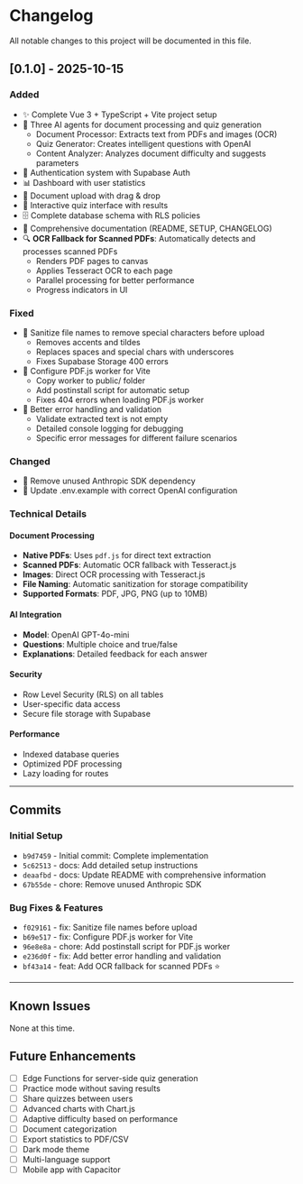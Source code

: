 # Changelog

All notable changes to this project will be documented in this file.

## [0.1.0] - 2025-10-15

### Added
- ✨ Complete Vue 3 + TypeScript + Vite project setup
- 🤖 Three AI agents for document processing and quiz generation
  - Document Processor: Extracts text from PDFs and images (OCR)
  - Quiz Generator: Creates intelligent questions with OpenAI
  - Content Analyzer: Analyzes document difficulty and suggests parameters
- 🔐 Authentication system with Supabase Auth
- 📊 Dashboard with user statistics
- 📄 Document upload with drag & drop
- 🎯 Interactive quiz interface with results
- 🗄️ Complete database schema with RLS policies
- 📝 Comprehensive documentation (README, SETUP, CHANGELOG)
- 🔍 **OCR Fallback for Scanned PDFs**: Automatically detects and processes scanned PDFs
  - Renders PDF pages to canvas
  - Applies Tesseract OCR to each page
  - Parallel processing for better performance
  - Progress indicators in UI

### Fixed
- 🐛 Sanitize file names to remove special characters before upload
  - Removes accents and tildes
  - Replaces spaces and special chars with underscores
  - Fixes Supabase Storage 400 errors
- 🐛 Configure PDF.js worker for Vite
  - Copy worker to public/ folder
  - Add postinstall script for automatic setup
  - Fixes 404 errors when loading PDF.js worker
- 🐛 Better error handling and validation
  - Validate extracted text is not empty
  - Detailed console logging for debugging
  - Specific error messages for different failure scenarios

### Changed
- 🔧 Remove unused Anthropic SDK dependency
- 🔧 Update .env.example with correct OpenAI configuration

### Technical Details

#### Document Processing
- **Native PDFs**: Uses `pdf.js` for direct text extraction
- **Scanned PDFs**: Automatic OCR fallback with Tesseract.js
- **Images**: Direct OCR processing with Tesseract.js
- **File Naming**: Automatic sanitization for storage compatibility
- **Supported Formats**: PDF, JPG, PNG (up to 10MB)

#### AI Integration
- **Model**: OpenAI GPT-4o-mini
- **Questions**: Multiple choice and true/false
- **Explanations**: Detailed feedback for each answer

#### Security
- Row Level Security (RLS) on all tables
- User-specific data access
- Secure file storage with Supabase

#### Performance
- Indexed database queries
- Optimized PDF processing
- Lazy loading for routes

---

## Commits

### Initial Setup
- `b9d7459` - Initial commit: Complete implementation
- `5c62513` - docs: Add detailed setup instructions
- `deaafbd` - docs: Update README with comprehensive information
- `67b55de` - chore: Remove unused Anthropic SDK

### Bug Fixes & Features
- `f029161` - fix: Sanitize file names before upload
- `b69e517` - fix: Configure PDF.js worker for Vite
- `96e8e8a` - chore: Add postinstall script for PDF.js worker
- `e236d0f` - fix: Add better error handling and validation
- `bf43a14` - feat: Add OCR fallback for scanned PDFs ⭐

---

## Known Issues

None at this time.

## Future Enhancements

- [ ] Edge Functions for server-side quiz generation
- [ ] Practice mode without saving results
- [ ] Share quizzes between users
- [ ] Advanced charts with Chart.js
- [ ] Adaptive difficulty based on performance
- [ ] Document categorization
- [ ] Export statistics to PDF/CSV
- [ ] Dark mode theme
- [ ] Multi-language support
- [ ] Mobile app with Capacitor
